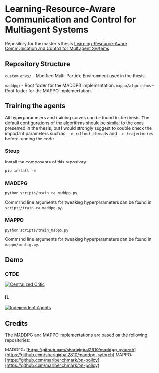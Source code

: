 # Learning-Resource-Aware Communication and Control for Multiagent Systems
Repository for the master's thesis [Learning-Resource-Aware Communication and Control for Multiagent Systems](https://uu.diva-portal.org/smash/record.jsf?aq2=%5B%5B%5D%5D&c=7&af=%5B%5D&searchType=LIST_LATEST&sortOrder2=title_sort_asc&query=&language=sv&pid=diva2%3A1767669&aq=%5B%5B%5D%5D&sf=all&aqe=%5B%5D&sortOrder=author_sort_asc&onlyFullText=false&noOfRows=50&dswid=2581)

## Repository Structure
```custom_envs/``` - Modified Multi-Particle Environment used in the thesis.

```maddpg/``` - Root folder for the MADDPG implementation.
```mappo/algorithms``` - Root folder for the MAPPO implementation.

## Training the agents
All hyperparameters and training curves can be found in the thesis. The default configurations of the algorithms should be similar to the ones presented in the thesis, but I would strongly suggest to double check the important parameters such as ```--n_rollout_threads``` and ```--n_trajectories``` before running the code.
### Steup
Install the components of this repository

```pip install -e```

### MADDPG
```python scripts/train_ra_maddpg.py```

Command line arguments for tweaking hyperparameters can be found in ```scripts/train_ra_maddpg.py```.

### MAPPO 
```python scripts/train_mappo.py```

Command line arguments for tweaking hyperparameters can be found in ```mappo/config.py```.

## Demo
### CTDE
[![Centralized Critic](https://www.youtube.com/vi/wPtRb_eRSyM/maxresdefault.jpg)](https://www.youtube.com/watch?v=wPtRb_eRSyM)

### IL
[![Independent Agents](https://www.youtube.com/vi/QUFTfX0G-n0/maxresdefault.jpg)](https://www.youtube.com/watch?v=QUFTfX0G-n0)

## Credits

The MADDPG and MAPPO implementations are based on the following repositories:

MADDPG: [https://github.com/shariqiqbal2810/maddpg-pytorch](https://github.com/shariqiqbal2810/maddpg-pytorch)
MAPPO: [https://github.com/marlbenchmark/on-policy](https://github.com/marlbenchmark/on-policy)

